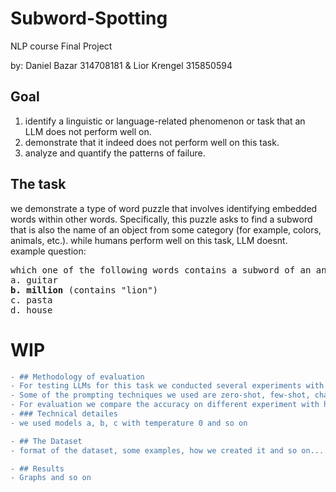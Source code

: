 # Subword-Spotting
NLP course Final Project

by: Daniel Bazar 314708181 & Lior Krengel 315850594

## Goal
1) identify a linguistic or language-related phenomenon or task that an LLM does not perform well on.
2) demonstrate that it indeed does not perform well on this task.
3) analyze and quantify the patterns of failure.

## The task
we demonstrate a type of word puzzle that involves identifying embedded words within other words. Specifically, this puzzle asks to find a subword that is also the name of an object from some category (for example, colors, animals, etc.). while humans perform well on this task, LLM doesnt.  
example question:
<pre>
which one of the following words contains a subword of an animal?
a. guitar
<b>b. million</b> (contains "lion")
c. pasta
d. house
</pre>

# WIP
```diff  
- ## Methodology of evaluation
- For testing LLMs for this task we conducted several experiments with various types of prompts on a dataset we created. 
- Some of the prompting techniques we used are zero-shot, few-shot, chain-of-thought, decomposition, etc. 
- For evaluation we compare the accuracy on different experiment with humans performance.
- ### Technical detailes
- we used models a, b, c with temperature 0 and so on

- ## The Dataset
- format of the dataset, some examples, how we created it and so on........

- ## Results
- Graphs and so on
```
